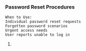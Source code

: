 ### Password Reset Procedures
```
When to Use:  
Individual password reset requests  
Forgotten password scenarios  
Urgent access needs  
User reports unable to log in
```

1. 
